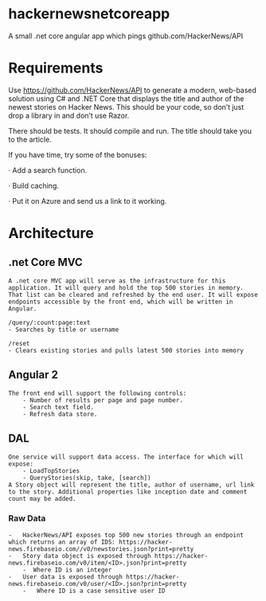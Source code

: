 # hackernewsnetcoreapp
A small .net core angular app which pings github.com/HackerNews/API

# Requirements
Use https://github.com/HackerNews/API to generate a modern, web-based solution using C# and .NET Core that displays the title and author of the newest stories on Hacker News. This should be your code, so don’t just drop a library in and don’t use Razor.

There should be tests. It should compile and run. The title should take you to the article.

 

If you have time, try some of the bonuses:

·         Add a search function.

·         Build caching.

·         Put it on Azure and send us a link to it working.

 

# Architecture
 ## .net Core MVC
    A .net core MVC app will serve as the infrastructure for this application. It will query and hold the top 500 stories in memory. That list can be cleared and refreshed by the end user. It will expose endpoints accessible by the front end, which will be written in Angular. 

    /query/:count:page:text
    - Searches by title or username

    /reset
    - Clears existing stories and pulls latest 500 stories into memory


    
 ## Angular 2
    The front end will support the following controls:
        - Number of results per page and page number.
        - Search text field.
        - Refresh data store.

 ## DAL
    One service will support data access. The interface for which will expose:
        - LoadTopStories
        - QueryStories(skip, take, [search])
    A Story object will represent the title, author of username, url link to the story. Additional properties like inception date and comment count may be added.

 ### Raw Data
    -   HackerNews/API exposes top 500 new stories through an endpoint which returns an array of IDS: https://hacker-news.firebaseio.com//v0/newstories.json?print=pretty
    -   Story data object is exposed through https://hacker-news.firebaseio.com/v0/item/<ID>.json?print=pretty
        -  Where ID is an integer
    -   User data is exposed through https://hacker-news.firebaseio.com/v0/user/<ID>.json?print=pretty
        -   Where ID is a case sensitive user ID
